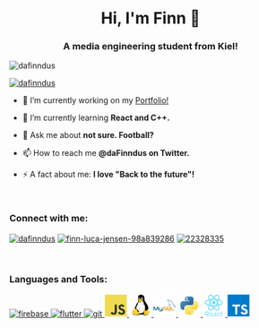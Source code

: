 <h1 align="center">Hi, I'm Finn 👋</h1>
<h3 align="center">A media engineering student from Kiel!</h3>

<p align="left"> <img src="https://komarev.com/ghpvc/?username=dafinndus&label=Profile%20views&color=0e75b6&style=flat" alt="dafinndus" /> </p>

<p align="left"> <a href="https://twitter.com/dafinndus" target="blank"><img src="https://img.shields.io/twitter/follow/dafinndus?logo=twitter&style=for-the-badge" alt="dafinndus" /></a> </p>

- 🔭 I’m currently working on my [Portfolio!](https://github.com/daFinndus/portfolio)

- 🌱 I’m currently learning **React and C++.**

- 💬 Ask me about **not sure. Football?**

- 📫 How to reach me **@daFinndus on Twitter.**

- ⚡ A fact about me: **I love "Back to the future"!**

<br>

<h3 align="left">Connect with me:</h3>
<p align="left">
<a href="https://twitter.com/dafinndus" target="blank"><img align="center" src="https://raw.githubusercontent.com/rahuldkjain/github-profile-readme-generator/master/src/images/icons/Social/twitter.svg" alt="dafinndus" height="30" width="40" /></a>
<a href="https://linkedin.com/in/finn-luca-jensen-98a839286" target="blank"><img align="center" src="https://raw.githubusercontent.com/rahuldkjain/github-profile-readme-generator/master/src/images/icons/Social/linked-in-alt.svg" alt="finn-luca-jensen-98a839286" height="30" width="40" /></a>
<a href="https://stackoverflow.com/users/22328335" target="blank"><img align="center" src="https://raw.githubusercontent.com/rahuldkjain/github-profile-readme-generator/master/src/images/icons/Social/stack-overflow.svg" alt="22328335" height="30" width="40" /></a>
</p>

<br>

<h3 align="left">Languages and Tools:</h3>
<p align="left"> <a href="https://firebase.google.com/" target="_blank" rel="noreferrer"> <img src="https://www.vectorlogo.zone/logos/firebase/firebase-icon.svg" alt="firebase" width="40" height="40"/> </a> <a href="https://flutter.dev" target="_blank" rel="noreferrer"> <img src="https://www.vectorlogo.zone/logos/flutterio/flutterio-icon.svg" alt="flutter" width="40" height="40"/> </a> <a href="https://git-scm.com/" target="_blank" rel="noreferrer"> <img src="https://www.vectorlogo.zone/logos/git-scm/git-scm-icon.svg" alt="git" width="40" height="40"/> </a> <a href="https://developer.mozilla.org/en-US/docs/Web/JavaScript" target="_blank" rel="noreferrer"> <img src="https://raw.githubusercontent.com/devicons/devicon/master/icons/javascript/javascript-original.svg" alt="javascript" width="40" height="40"/> </a> <a href="https://www.linux.org/" target="_blank" rel="noreferrer"> <img src="https://raw.githubusercontent.com/devicons/devicon/master/icons/linux/linux-original.svg" alt="linux" width="40" height="40"/> </a> <a href="https://www.mysql.com/" target="_blank" rel="noreferrer"> <img src="https://raw.githubusercontent.com/devicons/devicon/master/icons/mysql/mysql-original-wordmark.svg" alt="mysql" width="40" height="40"/> </a> <a href="https://www.python.org" target="_blank" rel="noreferrer"> <img src="https://raw.githubusercontent.com/devicons/devicon/master/icons/python/python-original.svg" alt="python" width="40" height="40"/> </a> <a href="https://reactjs.org/" target="_blank" rel="noreferrer"> <img src="https://raw.githubusercontent.com/devicons/devicon/master/icons/react/react-original-wordmark.svg" alt="react" width="40" height="40"/> </a> <a href="https://www.typescriptlang.org/" target="_blank" rel="noreferrer"> <img src="https://raw.githubusercontent.com/devicons/devicon/master/icons/typescript/typescript-original.svg" alt="typescript" width="40" height="40"/> </a> </p>

